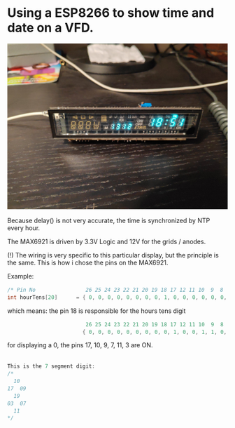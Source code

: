 # Using a ESP8266 to show time and date on a VFD.

![VFD](images/IMG_20191213_185139.jpg)

Because delay() is not very accurate, the time is synchronized by NTP every hour.

The MAX6921 is driven by 3.3V Logic and 12V for the grids / anodes.

(!) The wiring is very specific to this particular display, but the principle is the same. This is how i chose the pins on the MAX6921.

Example:
``` c
/* Pin No                26 25 24 23 22 21 20 19 18 17 12 11 10  9  8  7  6  5  4  3 */
int hourTens[20]      = { 0, 0, 0, 0, 0, 0, 0, 0, 1, 0, 0, 0, 0, 0, 0, 0, 0, 0, 0, 0};
```
which means: the pin 18 is responsible for the hours tens digit 

``` c
                         26 25 24 23 22 21 20 19 18 17 12 11 10  9  8  7  6  5  4  3 */
                        { 0, 0, 0, 0, 0, 0, 0, 0, 0, 1, 0, 0, 1, 1, 0, 1, 0, 1, 0, 1},//0
```
for displaying a 0, the pins 17, 10, 9, 7, 11, 3 are ON.
``` c

This is the 7 segment digit:
/*
  10
17  09
  19
03  07
  11
*/
```
